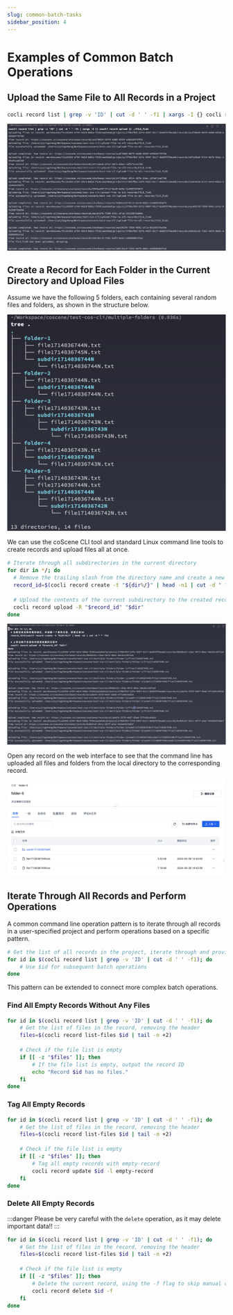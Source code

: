 ```yaml
---
slug: common-batch-tasks
sidebar_position: 4
---
```


# Examples of Common Batch Operations

## Upload the Same File to All Records in a Project

```bash
cocli record list | grep -v 'ID' | cut -d ' ' -f1 | xargs -I {} cocli record upload {} ./FILE_FLAG
```

![cocli-upload-file-to-all-records](./img/cocli-upload-file-to-all-records.png)

## Create a Record for Each Folder in the Current Directory and Upload Files

Assume we have the following 5 folders, each containing several random files and folders, as shown in the structure below.

![list-folders-tree-view](./img/list-folders-tree-view.png)

We can use the coScene CLI tool and standard Linux command line tools to create records and upload files all at once.

```bash
# Iterate through all subdirectories in the current directory
for dir in */; do
  # Remove the trailing slash from the directory name and create a new record, getting the record ID
  record_id=$(cocli record create -t "${dir%/}" | head -n1 | cut -d " " -f3)

  # Upload the contents of the current subdirectory to the created record
  cocli record upload -R "$record_id" "$dir"
done
```

![cocli-create-and-upload-multiple-folders](./img/cocli-create-and-upload-multiple-folders.png)

Open any record on the web interface to see that the command line has uploaded all files and folders from the local directory to the corresponding record.

![cocli-multiple-folders-uploaded](./img/cocli-multiple-folders-uploaded.png)

## Iterate Through All Records and Perform Operations

A common command line operation pattern is to iterate through all records in a user-specified project and perform operations based on a specific pattern.

```bash
# Get the list of all records in the project, iterate through and provide the Record ID for subsequent operations
for id in $(cocli record list | grep -v 'ID' | cut -d ' ' -f1); do
    # Use $id for subsequent batch operations
done
```

This pattern can be extended to connect more complex batch operations.

### Find All Empty Records Without Any Files

```bash
for id in $(cocli record list | grep -v 'ID' | cut -d ' ' -f1); do
    # Get the list of files in the record, removing the header
    files=$(cocli record list-files $id | tail -n +2)

    # Check if the file list is empty
    if [[ -z "$files" ]]; then
        # If the file list is empty, output the record ID
        echo "Record $id has no files."
    fi
done
```

### Tag All Empty Records

```bash
for id in $(cocli record list | grep -v 'ID' | cut -d ' ' -f1); do
    # Get the list of files in the record, removing the header
    files=$(cocli record list-files $id | tail -n +2)

    # Check if the file list is empty
    if [[ -z "$files" ]]; then
        # Tag all empty records with empty-record
        cocli record update $id -l empty-record
    fi
done
```

### Delete All Empty Records

:::danger
Please be very careful with the `delete` operation, as it may delete important data!!
:::

```bash
for id in $(cocli record list | grep -v 'ID' | cut -d ' ' -f1); do
    # Get the list of files in the record, removing the header
    files=$(cocli record list-files $id | tail -n +2)

    # Check if the file list is empty
    if [[ -z "$files" ]]; then
        # Delete the current record, using the -f flag to skip manual confirmation
        cocli record delete $id -f
    fi
done
```
